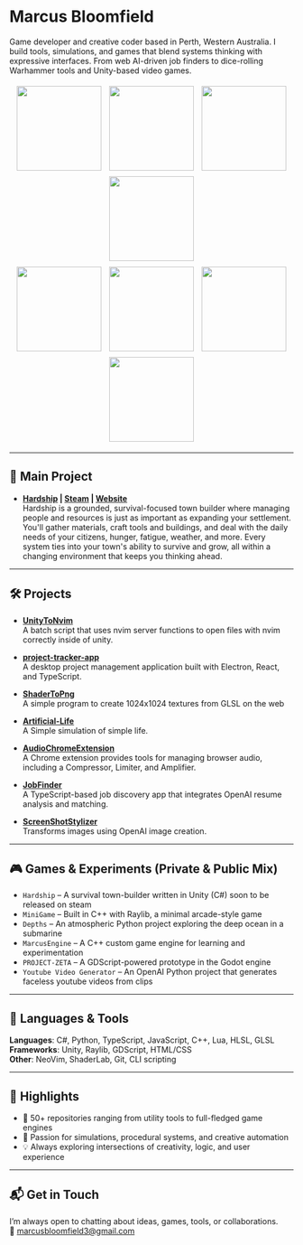 # Marcus Bloomfield

Game developer and creative coder based in Perth, Western Australia. I build tools, simulations, and games that blend systems thinking with expressive interfaces. From web AI-driven job finders to dice-rolling Warhammer tools and Unity-based video games.

<div align="center">
  <img src="https://github.com/MarcusBloomfield/MarcusBloomfield/assets/69335910/a3748902-6402-422b-ae00-c68db842fae7" width="150" height="150" style="margin: 5px;" />
  <img src="https://github.com/MarcusBloomfield/MarcusBloomfield/assets/69335910/3feed36f-0701-47dd-8859-996b1540eea1" width="150" height="150" style="margin: 5px;" />
  <img src="https://github.com/MarcusBloomfield/MarcusBloomfield/assets/69335910/a1677e63-a356-4884-b751-3a9cae54d25a" width="150" height="150" style="margin: 5px;" />
  <img src="https://github.com/MarcusBloomfield/MarcusBloomfield/assets/69335910/eca22f7c-298d-4649-aee9-da5fb3c8d3d5" width="150" height="150" style="margin: 5px;" />
  <br/>
  <img src="https://github.com/MarcusBloomfield/MarcusBloomfield/assets/69335910/608e5a6d-64a1-4163-bf5f-913f48ce7bc1" width="150" height="150" style="margin: 5px;" />
  <img src="https://github.com/MarcusBloomfield/MarcusBloomfield/assets/69335910/c7d24439-137d-4f52-a1ad-31b0815089b4" width="150" height="150" style="margin: 5px;" />
  <img src="https://github.com/MarcusBloomfield/MarcusBloomfield/assets/69335910/89bfd29c-ce40-476d-98e8-e851b0505faa" width="150" height="150" style="margin: 5px;" />
  <img src="https://github.com/MarcusBloomfield/MarcusBloomfield/assets/69335910/c71a6f8a-6828-4ab6-ae36-652f0a9d3510" width="150" height="150" style="margin: 5px;" />
</div>

---
## 🧠 Main Project  
- **[Hardship](https://store.steampowered.com/app/1334570?utm_source=github) | [Steam](https://store.steampowered.com/app/1334570?utm_source=github) | [Website](https://marcusbloomfield.github.io/HardshipWebsite/)**    
  Hardship is a grounded, survival-focused town builder where managing people and resources is just as important as expanding your settlement. You'll gather materials, craft tools and buildings, and deal with the daily needs of your citizens, hunger, fatigue, weather, and more. Every system ties into your town's ability to survive and grow, all within a changing environment that keeps you thinking ahead.


---

## 🛠️ Projects
- **[UnityToNvim](https://github.com/MarcusBloomfield/UnityToNvim)**  
  A batch script that uses nvim server functions to open files with nvim correctly inside of unity.

- **[project-tracker-app](https://github.com/MarcusBloomfield/project-tracker-app)**  
  A desktop project management application built with Electron, React, and TypeScript.

- **[ShaderToPng](https://github.com/MarcusBloomfield/ShaderToPng)**  
  A simple program to create 1024x1024 textures from GLSL on the web

- **[Artificial-Life](https://github.com/MarcusBloomfield/Artificial-Life)**  
  A Simple simulation of simple life.

- **[AudioChromeExtension](https://github.com/MarcusBloomfield/AudioChromeExtension)**  
  A Chrome extension provides tools for managing browser audio, including a Compressor, Limiter, and Amplifier.

- **[JobFinder](https://github.com/MarcusBloomfield/JobFinder)**  
  A TypeScript-based job discovery app that integrates OpenAI resume analysis and matching.

- **[ScreenShotStylizer](https://github.com/MarcusBloomfield/ScreenShotStylizer)**  
  Transforms images using OpenAI image creation.

---

## 🎮 Games & Experiments (Private & Public Mix)

- `Hardship` – A survival town-builder written in Unity (C#) soon to be released on steam
- `MiniGame` – Built in C++ with Raylib, a minimal arcade-style game  
- `Depths` – An atmospheric Python project exploring the deep ocean in a submarine  
- `MarcusEngine` – A C++ custom game engine for learning and experimentation  
- `PROJECT-ZETA` – A GDScript-powered prototype in the Godot engine
- `Youtube Video Generator` – An OpenAI Python project that generates faceless youtube videos from clips

---

## 🧰 Languages & Tools

**Languages**: C#, Python, TypeScript, JavaScript, C++, Lua, HLSL, GLSL  
**Frameworks**: Unity, Raylib, GDScript, HTML/CSS  
**Other**: NeoVim, ShaderLab, Git, CLI scripting

---

## 🌟 Highlights

- 🚀 50+ repositories ranging from utility tools to full-fledged game engines  
- 🧠 Passion for simulations, procedural systems, and creative automation  
- 💡 Always exploring intersections of creativity, logic, and user experience

---


## 📬 Get in Touch

I’m always open to chatting about ideas, games, tools, or collaborations.  
📧 marcusbloomfield3@gmail.com  
